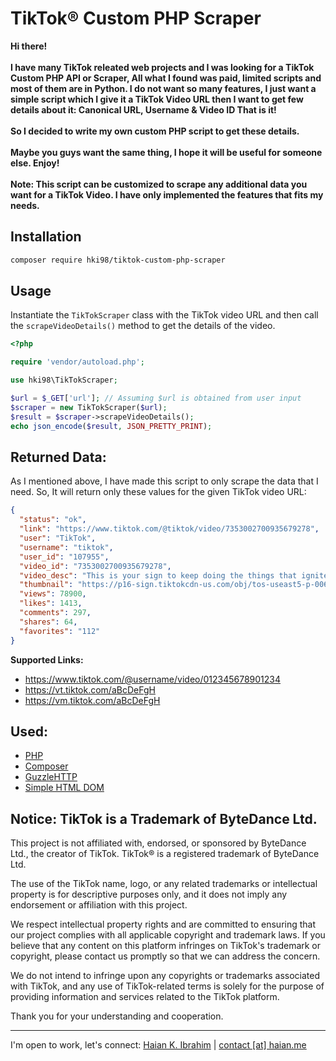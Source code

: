 # TikTok® Custom PHP Scraper

**Hi there!<br><br>I have many TikTok releated web projects and I was looking for a TikTok Custom PHP API or Scraper, All what I found was paid, limited scripts and most of them are in Python. I do not want so many features, I just want a simple script which I give it a TikTok Video URL then I want to get few details about it: Canonical URL, Username & Video ID That is it!<br><br>So I decided to write my own custom PHP script to get these details.<br><br>Maybe you guys want the same thing, I hope it will be useful for someone else. Enjoy!<br><br>Note: This script can be customized to scrape any additional data you want for a TikTok Video. I have only implemented the features that fits my needs.**

## Installation
 ```bash
composer require hki98/tiktok-custom-php-scraper
 ```

## Usage

Instantiate the `TikTokScraper` class with the TikTok video URL and then call the `scrapeVideoDetails()` method to get the details of the video.

```php
<?php

require 'vendor/autoload.php';

use hki98\TikTokScraper;

$url = $_GET['url']; // Assuming $url is obtained from user input
$scraper = new TikTokScraper($url);
$result = $scraper->scrapeVideoDetails();
echo json_encode($result, JSON_PRETTY_PRINT);
```

## Returned Data:
As I mentioned above, I have made this script to only scrape the data that I need. So, It will return only these values for the given TikTok video URL:
```json
{
  "status": "ok",
  "link": "https://www.tiktok.com/@tiktok/video/7353002700935679278",
  "user": "TikTok",
  "username": "tiktok",
  "user_id": "107955",
  "video_id": "7353002700935679278",
  "video_desc": "This is your sign to keep doing the things that ignite your soul ✨ You’re destined to be your best self. #WomensMonth #PowerOfWe #JustLikeThat #Manifesting",
  "thumbnail": "https://p16-sign.tiktokcdn-us.com/obj/tos-useast5-p-0068-tx/owxlSFD9VCDevQAvkWEIjzCAOA1gdzARCmfOVA?x-expires=1712268000&x-signature=oZRVD2O2Kr1hr96YoN2r%2F15GKoM%3D",
  "views": 78900,
  "likes": 1413,
  "comments": 297,
  "shares": 64,
  "favorites": "112"
}
```

**Supported Links:**
  - https://www.tiktok.com/@username/video/012345678901234
  - https://vt.tiktok.com/aBcDeFgH
  - https://vm.tiktok.com/aBcDeFgH

## Used:
- [PHP](https://php.net/)
- [Composer](https://getcomposer.org/)
- [GuzzleHTTP](https://docs.guzzlephp.org/en/stable/)
- [Simple HTML DOM](https://simplehtmldom.sourceforge.io/docs/1.9/index.html)

## Notice: TikTok is a Trademark of ByteDance Ltd.

This project is not affiliated with, endorsed, or sponsored by ByteDance Ltd., the creator of TikTok. TikTok® is a registered trademark of ByteDance Ltd.

The use of the TikTok name, logo, or any related trademarks or intellectual property is for descriptive purposes only, and it does not imply any endorsement or affiliation with this project.

We respect intellectual property rights and are committed to ensuring that our project complies with all applicable copyright and trademark laws. If you believe that any content on this platform infringes on TikTok's trademark or copyright, please contact us promptly so that we can address the concern.

We do not intend to infringe upon any copyrights or trademarks associated with TikTok, and any use of TikTok-related terms is solely for the purpose of providing information and services related to the TikTok platform.

Thank you for your understanding and cooperation.

---
I'm open to work, let's connect: [Haian K. Ibrahim](https://linkedin.com/in/haian-k-ibrahim) | [contact [at] haian.me](mailto:contact@haian.me)
